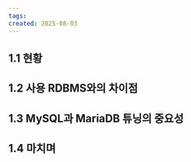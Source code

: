 ```yaml
---
tags: 
created: 2025-08-03
---
```

## 1.1 현황
## 1.2 사용 RDBMS와의 차이점
## 1.3 MySQL과 MariaDB 튜닝의 중요성
## 1.4 마치며
